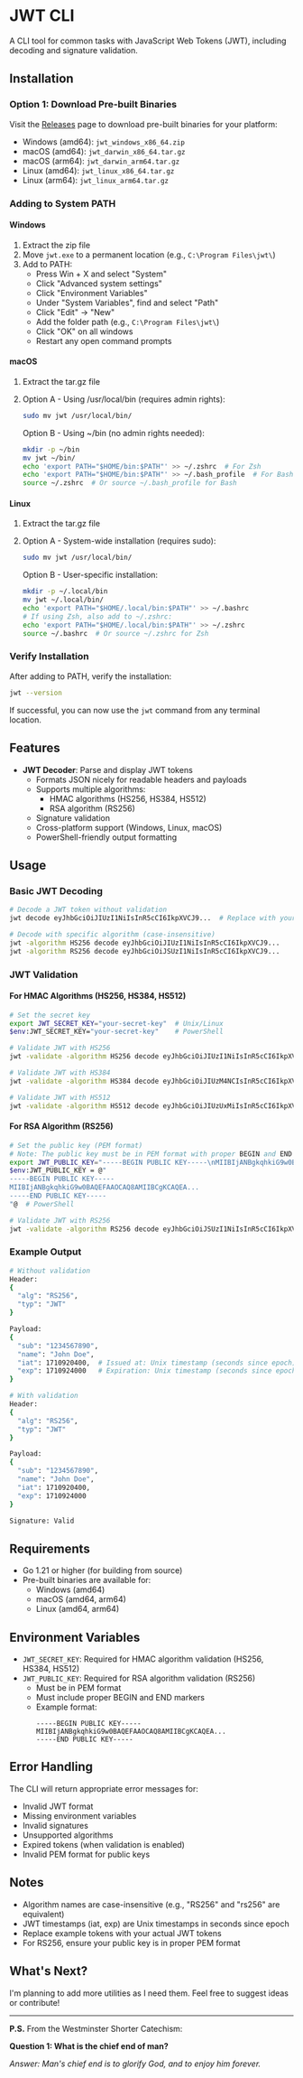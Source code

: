 # JWT CLI

A CLI tool for common tasks with JavaScript Web Tokens (JWT), including decoding and signature validation.

## Installation

### Option 1: Download Pre-built Binaries

Visit the [Releases](https://github.com/yourusername/jwt/releases) page to download pre-built binaries for your platform:

- Windows (amd64): `jwt_windows_x86_64.zip`
- macOS (amd64): `jwt_darwin_x86_64.tar.gz`
- macOS (arm64): `jwt_darwin_arm64.tar.gz`
- Linux (amd64): `jwt_linux_x86_64.tar.gz`
- Linux (arm64): `jwt_linux_arm64.tar.gz`

### Adding to System PATH

#### Windows
1. Extract the zip file
2. Move `jwt.exe` to a permanent location (e.g., `C:\Program Files\jwt\`)
3. Add to PATH:
   - Press Win + X and select "System"
   - Click "Advanced system settings"
   - Click "Environment Variables"
   - Under "System Variables", find and select "Path"
   - Click "Edit" → "New"
   - Add the folder path (e.g., `C:\Program Files\jwt\`)
   - Click "OK" on all windows
   - Restart any open command prompts

#### macOS
1. Extract the tar.gz file
2. Option A - Using /usr/local/bin (requires admin rights):
   ```bash
   sudo mv jwt /usr/local/bin/
   ```
   
   Option B - Using ~/bin (no admin rights needed):
   ```bash
   mkdir -p ~/bin
   mv jwt ~/bin/
   echo 'export PATH="$HOME/bin:$PATH"' >> ~/.zshrc  # For Zsh
   echo 'export PATH="$HOME/bin:$PATH"' >> ~/.bash_profile  # For Bash
   source ~/.zshrc  # Or source ~/.bash_profile for Bash
   ```

#### Linux
1. Extract the tar.gz file
2. Option A - System-wide installation (requires sudo):
   ```bash
   sudo mv jwt /usr/local/bin/
   ```

   Option B - User-specific installation:
   ```bash
   mkdir -p ~/.local/bin
   mv jwt ~/.local/bin/
   echo 'export PATH="$HOME/.local/bin:$PATH"' >> ~/.bashrc
   # If using Zsh, also add to ~/.zshrc:
   echo 'export PATH="$HOME/.local/bin:$PATH"' >> ~/.zshrc
   source ~/.bashrc  # Or source ~/.zshrc for Zsh
   ```

### Verify Installation
After adding to PATH, verify the installation:
```bash
jwt --version
```

If successful, you can now use the `jwt` command from any terminal location.

## Features

- **JWT Decoder**: Parse and display JWT tokens
  - Formats JSON nicely for readable headers and payloads
  - Supports multiple algorithms:
    - HMAC algorithms (HS256, HS384, HS512)
    - RSA algorithm (RS256)
  - Signature validation
  - Cross-platform support (Windows, Linux, macOS)
  - PowerShell-friendly output formatting

## Usage

### Basic JWT Decoding

```bash
# Decode a JWT token without validation
jwt decode eyJhbGciOiJIUzI1NiIsInR5cCI6IkpXVCJ9...  # Replace with your actual JWT token

# Decode with specific algorithm (case-insensitive)
jwt -algorithm HS256 decode eyJhbGciOiJIUzI1NiIsInR5cCI6IkpXVCJ9...
jwt -algorithm RS256 decode eyJhbGciOiJSUzI1NiIsInR5cCI6IkpXVCJ9...
```

### JWT Validation

#### For HMAC Algorithms (HS256, HS384, HS512)

```bash
# Set the secret key
export JWT_SECRET_KEY="your-secret-key"  # Unix/Linux
$env:JWT_SECRET_KEY="your-secret-key"    # PowerShell

# Validate JWT with HS256
jwt -validate -algorithm HS256 decode eyJhbGciOiJIUzI1NiIsInR5cCI6IkpXVCJ9...

# Validate JWT with HS384
jwt -validate -algorithm HS384 decode eyJhbGciOiJIUzM4NCIsInR5cCI6IkpXVCJ9...

# Validate JWT with HS512
jwt -validate -algorithm HS512 decode eyJhbGciOiJIUzUxMiIsInR5cCI6IkpXVCJ9...
```

#### For RSA Algorithm (RS256)

```bash
# Set the public key (PEM format)
# Note: The public key must be in PEM format with proper BEGIN and END markers
export JWT_PUBLIC_KEY="-----BEGIN PUBLIC KEY-----\nMIIBIjANBgkqhkiG9w0BAQEFAAOCAQ8AMIIBCgKCAQEA..."  # Unix/Linux
$env:JWT_PUBLIC_KEY = @"
-----BEGIN PUBLIC KEY-----
MIIBIjANBgkqhkiG9w0BAQEFAAOCAQ8AMIIBCgKCAQEA...
-----END PUBLIC KEY-----
"@  # PowerShell

# Validate JWT with RS256
jwt -validate -algorithm RS256 decode eyJhbGciOiJSUzI1NiIsInR5cCI6IkpXVCJ9...
```

### Example Output

```bash
# Without validation
Header:
{
  "alg": "RS256",
  "typ": "JWT"
}

Payload:
{
  "sub": "1234567890",
  "name": "John Doe",
  "iat": 1710920400,  # Issued at: Unix timestamp (seconds since epoch)
  "exp": 1710924000   # Expiration: Unix timestamp (seconds since epoch)
}

# With validation
Header:
{
  "alg": "RS256",
  "typ": "JWT"
}

Payload:
{
  "sub": "1234567890",
  "name": "John Doe",
  "iat": 1710920400,
  "exp": 1710924000
}

Signature: Valid
```

## Requirements

- Go 1.21 or higher (for building from source)
- Pre-built binaries are available for:
  - Windows (amd64)
  - macOS (amd64, arm64)
  - Linux (amd64, arm64)

## Environment Variables

- `JWT_SECRET_KEY`: Required for HMAC algorithm validation (HS256, HS384, HS512)
- `JWT_PUBLIC_KEY`: Required for RSA algorithm validation (RS256)
  - Must be in PEM format
  - Must include proper BEGIN and END markers
  - Example format:
    ```
    -----BEGIN PUBLIC KEY-----
    MIIBIjANBgkqhkiG9w0BAQEFAAOCAQ8AMIIBCgKCAQEA...
    -----END PUBLIC KEY-----
    ```

## Error Handling

The CLI will return appropriate error messages for:
- Invalid JWT format
- Missing environment variables
- Invalid signatures
- Unsupported algorithms
- Expired tokens (when validation is enabled)
- Invalid PEM format for public keys

## Notes

- Algorithm names are case-insensitive (e.g., "RS256" and "rs256" are equivalent)
- JWT timestamps (iat, exp) are Unix timestamps in seconds since epoch
- Replace example tokens with your actual JWT tokens
- For RS256, ensure your public key is in proper PEM format

## What's Next?

I'm planning to add more utilities as I need them. Feel free to suggest ideas or contribute!

---

**P.S.** From the Westminster Shorter Catechism:

**Question 1: What is the chief end of man?**

*Answer: Man's chief end is to glorify God, and to enjoy him forever.* 